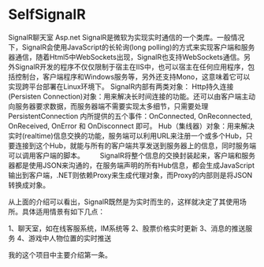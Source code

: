 # SelfSignalR
SignalR聊天室
Asp.net SignalR是微软为实现实时通信的一个类库。一般情况下，SignalR会使用JavaScript的长轮询(long polling)的方式来实现客户端和服务器通信，随着Html5中WebSockets出现，SignalR也支持WebSockets通信。另外SignalR开发的程序不仅仅限制于宿主在IIS中，也可以宿主在任何应用程序，包括控制台，客户端程序和Windows服务等，另外还支持Mono，这意味着它可以实现跨平台部署在Linux环境下。
SignalR内部有两类对象：
Http持久连接(Persisten Connection)对象：用来解决长时间连接的功能。还可以由客户端主动向服务器要求数据，而服务器端不需要实现太多细节，只需要处理PersistentConnection 内所提供的五个事件：OnConnected, OnReconnected, OnReceived, OnError 和 OnDisconnect 即可。
Hub（集线器）对象：用来解决实时(realtime)信息交换的功能，服务端可以利用URL来注册一个或多个Hub，只要连接到这个Hub，就能与所有的客户端共享发送到服务器上的信息，同时服务端可以调用客户端的脚本。
　　SignalR将整个信息的交换封装起来，客户端和服务器都是使用JSON来沟通的，在服务端声明的所有Hub信息，都会生成JavaScript输出到客户端，.NET则依赖Proxy来生成代理对象，而Proxy的内部则是将JSON转换成对象。
  
  从上面的介绍可以看出，SignalR既然是为实时而生的，这样就决定了其使用场所。具体适用情景有如下几点：

1、聊天室，如在线客服系统，IM系统等
2、股票价格实时更新
3、消息的推送服务
4、游戏中人物位置的实时推送

我的这个项目中主要介绍第一条。
